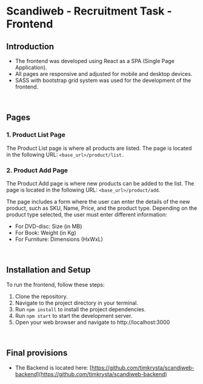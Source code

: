 # Scandiweb - Recruitment Task - Frontend

## Introduction
- The frontend was developed using React as a SPA (Single Page Application). 
- All pages are responsive and adjusted for mobile and desktop devices. 
- SASS with bootstrap grid system was used for the development of the frontend. 

<br>

## Pages

### 1. Product List Page
The Product List page is where all products are listed. The page is located in the following URL: `<base_url>/product/list.`

### 2. Product Add Page
The Product Add page is where new products can be added to the list. The page is located in the following URL: `<base_url>/product/add`.

The page includes a form where the user can enter the details of the new product, such as SKU, Name, Price, and the product type. Depending on the product type selected, the user must enter different information:
- For DVD-disc: Size (in MB)
- For Book: Weight (in Kg)
- For Furniture: Dimensions (HxWxL)

<br>

## Installation and Setup
To run the frontend, follow these steps:

1. Clone the repository.
2. Navigate to the project directory in your terminal.
3. Run `npm install` to install the project dependencies.
4. Run `npm start` to start the development server.
5. Open your web browser and navigate to http://localhost:3000

<br>

## Final provisions
- The Backend is located here: [https://github.com/timkrysta/scandiweb-backend](https://github.com/timkrysta/scandiweb-backend)